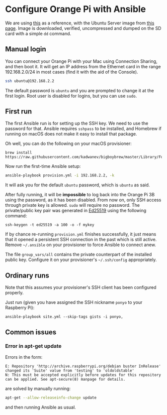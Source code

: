 Configure Orange Pi with Ansible
===============================

We are using [this](https://github.com/Joshua-Riek/ubuntu-rockchip?tab=readme-ov-file) as a
reference, with the Ubuntu Server image from
[this page](https://joshua-riek.github.io/ubuntu-rockchip-download/boards/orangepi-3b.html). Image
is downloaded, verified, uncompressed and dumped on the SD card with a simple `dd` command.


Manual login
------------
You can connect your Orange Pi with your Mac using Connection Sharing, and then boot it. It will get
an IP address from the Ethernet card in the range 192.168.2.0/24 in most cases (find it with the aid
of the Console).

```sh
ssh ubuntu@192.168.2.2
```

The default password is `ubuntu` and you are prompted to change it at the first login. Root user is
disabled for logins, but you can use `sudo`.


First run
---------
The first Ansible run is for setting up the SSH key. We need to use the password for that. Ansible
requires `sshpass` to be installed, and Homebrew if running on macOS does not make it easy to
install that package.

Oh well, you can do the following on your macOS provisioner:

```
brew install https://raw.githubusercontent.com/kadwanev/bigboybrew/master/Library/Formula/sshpass.rb
```

Now run the first-time Ansible setup:

```sh
ansible-playbook provision.yml -i 192.168.2.2, -k
```

It will ask you for the default `ubuntu` password, which is `ubuntu` as said.

After fully running, it will be **impossible** to log back into the Orange Pi 3B using the password,
as it has been disabled. From now on, only SSH access through private key is allowed. `sudo` will
require no password. The private/public key pair was generated in
[Ed25519](https://medium.com/risan/upgrade-your-ssh-key-to-ed25519-c6e8d60d3c54) using the following
command:

```
ssh-keygen -t ed25519 -a 100 -o -f mykey
```

If by chance re-running `provision.yml` finishes successfully, it just means that it opened a
persistent SSH connection in the past which is still active. Remove `~/.ansible` on your provisioner
to force Ansible to connect anew.

The file `group_vars/all` contains the private counterpart of the installed public key. Configure it
on your provisioner's `~/.ssh/config` appropriately.


Ordinary runs
-------------

Note that this assumes your provisioner's SSH client has been configured properly.

Just run (given you have assigned the SSH nickname `ponyo` to your Raspberry Pi):

```
ansible-playbook site.yml --skip-tags gists -i ponyo,
```


Common issues
-------------

### Error in apt-get update

Errors in the form:

```text
E: Repository 'http://archive.raspberrypi.org/debian buster InRelease' changed its 'Suite' value from 'testing' to 'oldoldstable'
N: This must be accepted explicitly before updates for this repository can be applied. See apt-secure(8) manpage for details.
```

are solved by manually running:

```sh
apt-get --allow-releaseinfo-change update
```

and then running Ansible as usual.
